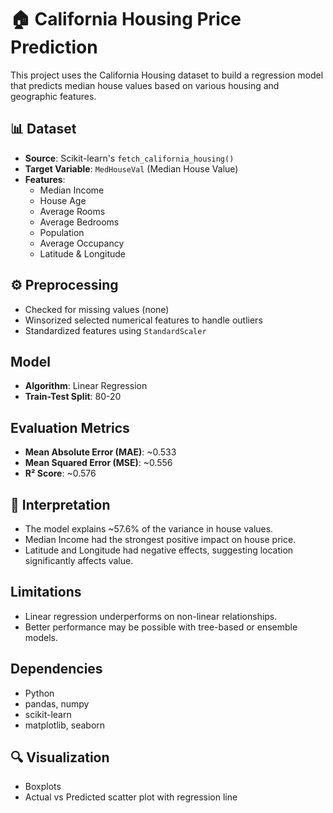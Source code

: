 # 🏠 California Housing Price Prediction

This project uses the California Housing dataset to build a regression model that predicts median house values based on various housing and geographic features.

## 📊 Dataset
- **Source**: Scikit-learn's `fetch_california_housing()`
- **Target Variable**: `MedHouseVal` (Median House Value)
- **Features**:
  - Median Income
  - House Age
  - Average Rooms
  - Average Bedrooms
  - Population
  - Average Occupancy
  - Latitude & Longitude

## ⚙️ Preprocessing
- Checked for missing values (none)
- Winsorized selected numerical features to handle outliers
- Standardized features using `StandardScaler`

## Model
- **Algorithm**: Linear Regression
- **Train-Test Split**: 80-20

## Evaluation Metrics
- **Mean Absolute Error (MAE)**: ~0.533
- **Mean Squared Error (MSE)**: ~0.556
- **R² Score**: ~0.576

## 📌 Interpretation
- The model explains ~57.6% of the variance in house values.
- Median Income had the strongest positive impact on house price.
- Latitude and Longitude had negative effects, suggesting location significantly affects value.

## Limitations
- Linear regression underperforms on non-linear relationships.
- Better performance may be possible with tree-based or ensemble models.


## Dependencies
- Python
- pandas, numpy
- scikit-learn
- matplotlib, seaborn

## 🔍 Visualization
- Boxplots
- Actual vs Predicted scatter plot with regression line
